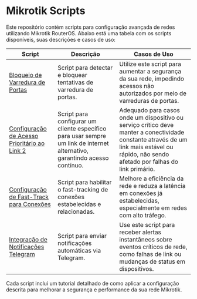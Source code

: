 # Mikrotik Scripts

Este repositório contém scripts para configuração avançada de redes utilizando Mikrotik RouterOS. Abaixo está uma tabela com os scripts disponíveis, suas descrições e casos de uso:

| Script | Descrição | Casos de Uso |
| ------ | --------- | ------------ |
| [Bloqueio de Varredura de Portas](bloqueio_varredura_portas.md) | Script para detectar e bloquear tentativas de varredura de portas. | Utilize este script para aumentar a segurança da sua rede, impedindo acessos não autorizados por meio de varreduras de portas. |
| [Configuração de Acesso Prioritário ao Link 2](configuracao_acesso_prioritario_link2.md) | Script para configurar um cliente específico para usar sempre um link de internet alternativo, garantindo acesso contínuo. | Adequado para casos onde um dispositivo ou serviço crítico deve manter a conectividade constante através de um link mais estável ou rápido, não sendo afetado por falhas do link primário. |
| [Configuração de Fast-Track para Conexões](configuracao_fasttrack_conexoes.md) | Script para habilitar o fast-tracking de conexões estabelecidas e relacionadas. | Melhore a eficiência da rede e reduza a latência em conexões já estabelecidas, especialmente em redes com alto tráfego. |
| [Integração de Notificações Telegram](notificacoes_telegram.md) | Script para enviar notificações automáticas via Telegram. | Use este script para receber alertas instantâneos sobre eventos críticos de rede, como falhas de link ou mudanças de status em dispositivos. |

Cada script inclui um tutorial detalhado de como aplicar a configuração descrita para melhorar a segurança e performance da sua rede Mikrotik.
